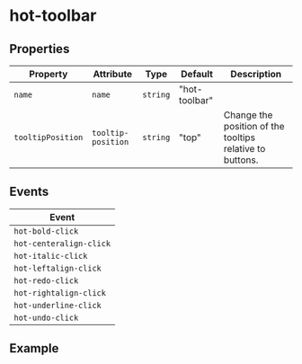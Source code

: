 # hot-toolbar

## Properties

| Property          | Attribute          | Type     | Default       | Description                                      |
|-------------------|--------------------|----------|---------------|--------------------------------------------------|
| `name`            | `name`             | `string` | "hot-toolbar" |                                                  |
| `tooltipPosition` | `tooltip-position` | `string` | "top"         | Change the position of the tooltips relative to buttons. |

## Events

| Event                   |
|-------------------------|
| `hot-bold-click`        |
| `hot-centeralign-click` |
| `hot-italic-click`      |
| `hot-leftalign-click`   |
| `hot-redo-click`        |
| `hot-rightalign-click`  |
| `hot-underline-click`   |
| `hot-undo-click`        |

## Example

<!-- markdownlint-disable -->

<hot-toolbar></hot-toolbar>

<!-- markdownlint-enable -->
